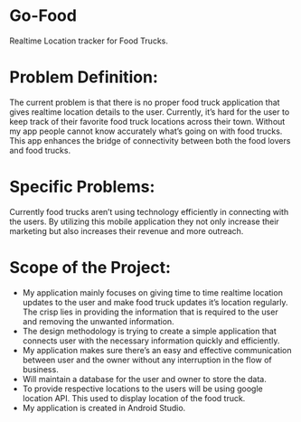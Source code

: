 # Go-Food
Realtime Location tracker for Food Trucks.

# Problem Definition: 
The current problem is that there is no proper food truck application that gives realtime location details to the user. Currently, it’s hard for the user to keep track of their favorite food truck locations across their town. Without my app people cannot know accurately what’s going on with food trucks. This app enhances the bridge of connectivity between both the food lovers and food trucks.

# Specific Problems: 
Currently food trucks aren’t using technology efficiently in connecting with the users. By utilizing this mobile application they not only increase their marketing but also increases their revenue and more outreach.

# Scope of the Project: 
* My application mainly focuses on giving time to time realtime location updates to the user and make food truck updates it’s location regularly. The crisp lies in providing the information that is required to the user and removing the unwanted information.
* The design methodology is trying to create a simple application that connects user with the necessary information quickly and efficiently.
* My application makes sure there’s an easy and effective communication between user and the owner without any interruption in the flow of business.
* Will maintain a database for the user and owner to store the data.
* To provide respective locations to the users will be using google location API. This used to display location of the food truck.
* My application is created in Android Studio.

